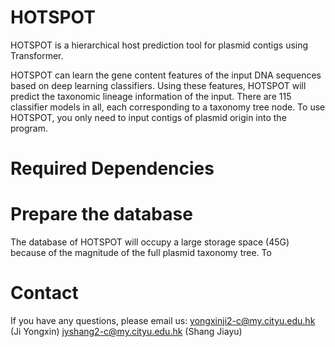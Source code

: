 # HOTSPOT
HOTSPOT is a hierarchical host prediction tool for plasmid contigs using Transformer.

HOTSPOT can learn the gene content features of the input DNA sequences based on deep learning classifiers. Using these features, HOTSPOT will predict the taxonomic lineage information of the input. There are 115 classifier models in all, each corresponding to a taxonomy tree node. To use HOTSPOT, you only need to input contigs of plasmid origin into the program.

# Required Dependencies




# Prepare the database
The database of HOTSPOT will occupy a large storage space (45G) because of the magnitude of the full plasmid taxonomy tree. To 





# Contact
If you have any questions, please email us:
  yongxinji2-c@my.cityu.edu.hk (Ji Yongxin)
  jyshang2-c@my.cityu.edu.hk (Shang Jiayu)
  
